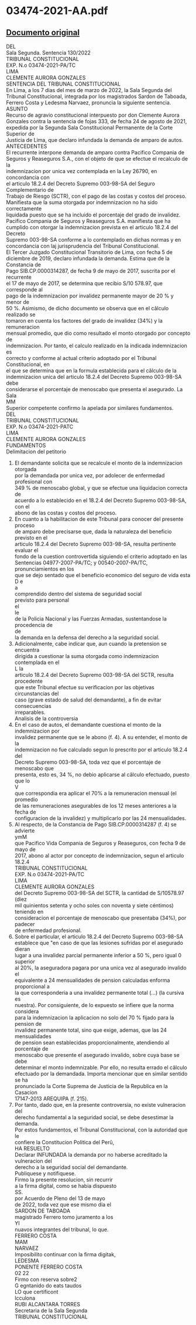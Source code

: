 
03474-2021-AA.pdf
=================
  
[Documento original](https://tc.gob.pe/jurisprudencia/2022/03474-2021-AA.pdf)  
---  
DEL  
Sala Segunda. Sentencia 130/2022  
TRIBUNAL CONSTITUCIONAL  
EXP. N.o 03474-2021-PA/TC  
LIMA  
CLEMENTE AURORA GONZALES  
SENTENCIA DEL TRIBUNAL CONSTITUCIONAL  
En Lima, a los 7 dias del mes de marzo de 2022, la Sala Segunda del  
Tribunal Constitucional, integrada por los magistrados Sardon de Taboada,  
Ferrero Costa y Ledesma Narvaez, pronuncia la siguiente sentencia.  
ASUNTO  
Recurso de agravio constitucional interpuesto por don Clemente Aurora  
Gonzales contra la sentencia de fojas 333, de fecha 24 de agosto de 2021,  
expedida por la Segunda Sala Constitucional Permanente de la Corte Superior de  
Justicia de Lima, que declaro infundada la demanda de amparo de autos.  
ANTECEDENTES  
El recurrente interpone demanda de amparo contra Pacifico Compania de  
Seguros y Reaseguros S.A., con el objeto de que se efectue el recalculo de la  
indemnizacion por unica vez contemplada en la Ley 26790, en concordancia con  
el articulo 18.2.4 del Decreto Supremo 003-98-SA del Seguro Complementario de  
Trabajo de Riesgo (SCTR), con el pago de las costas y costos del proceso.  
Manifiesta que la suma otorgada por indemnizacion no ha sido correctamente  
liquidada puesto que se ha incluido el porcentaje del grado de invalidez.  
Pacifico Compania de Seguros y Reaseguros S.A. manifiesta que ha  
cumplido con otorgar la indemnizacion prevista en el articulo 18.2.4 del Decreto  
Supremo 003-98-SA conforme a lo contemplado en dichas normas y en  
concordancia con laj jurisprudencia del Tribunal Constitucional.  
El Tercer Juzgado Constitucional Transitorio de Lima, con fecha 5 de  
diciembre de 2019, declaro infundada la demanda. Estima que de la Constancia de  
Pago SIB.CP.0000314287, de fecha 9 de mayo de 2017, suscrita por el recurrente  
el 17 de mayo de 2017, se determina que recibio S/10 578.97, que corresponde al  
pago de la indemnizacion por invalidez permanente mayor de 20 % y menor de  
50 %. Asimismo, de dicho documento se observa que en el câlculo realizado se  
tomaron en cuenta los factores del grado de invalidez (34%) y la remuneracion  
mensual promedio, que dio como resultado el monto otorgado por concepto de  
indemnizacion. Por tanto, el calculo realizado en la indicada indemnizacion es  
correcto y conforme al actual criterio adoptado por el Tribunal Constitucional, en  
el que se determina que en la formula establecida para el câlculo de la  
indemnizacion unica del articulo 18.2.4 del Decreto Supremo 003-98-SA debe  
considerarse el porcentaje de menoscabo que presenta el asegurado. La Sala  
MM  
Superior competente confirmo la apelada por similares fundamentos.  
DEL  
TRIBUNAL CONSTITUCIONAL  
EXP. N.o 03474-2021-PATC  
LIMA  
CLEMENTE AURORA GONZALES  
FUNDAMENTOS  
Delimitacion del petitorio  
1. El demandante solicita que se recalcule el monto de la indemnizacion otorgada  
por la demandada por unica vez, por adolecer de enfermedad profesional con  
349 % de menoscabo global, y que se efectue una liquidacion correcta de  
acuerdo a lo establecido en el 18.2.4 del Decreto Supremo 003-98-SA, con el  
abono de las costas y costos del proceso.  
2. En cuanto a la habilitacion de este Tribunal para conocer del presente proceso  
de amparo debe precisarse que, dada la naturaleza del beneficio previsto en el  
articulo 18.2.4 del Decreto Supremo 003-98-SA, resulta pertinente evaluar el  
fondo de la cuestion controvertida siguiendo el criterio adoptado en las  
Sentencias 04977-2007-PA/TC; y 00540-2007-PA/TC, pronunciamientos en los  
que se dejo sentado que el beneficio economico del seguro de vida esta  
D e  
a  
comprendido dentro del sistema de seguridad social  
previsto para personal  
el  
le  
de la Policia Nacional y las Fuerzas Armadas, sustentandose la procedencia de  
de  
la demanda en la defensa del derecho a la seguridad social.  
3. Adicionalmente, cabe indicar que, aun cuando la pretension se encuentra  
dirigida a cuestionar la suma otorgada como indemnizacion contemplada en el  
L la  
articulo 18.2.4 del Decreto Supremo 003-98-SA del SCTR, resulta procedente  
que este Tribunal efectue su verificacion por las objetivas circunstancias del  
caso (grave estado de salud del demandante), a fin de evitar consecuencias  
irreparables.  
Analisis de la controversia  
4. En el caso de autos, el demandante cuestiona el monto de la indemnizacion por  
invalidez permanente que se le abono (f. 4). A su entender, el monto de la  
indemnizacion no fue calculado segun lo prescrito por el articulo 18.2.4 del  
Decreto Supremo 003-98-SA, toda vez que el porcentaje de menoscabo que  
presenta, esto es, 34 %, no debio aplicarse al câlculo efectuado, puesto que lo  
V  
que correspondia era aplicar el 70% a la remuneracion mensual (el promedio  
de las remuneraciones asegurables de los 12 meses anteriores a la fecha de  
configuracion de la invalidez) y multiplicarlo por las 24 mensualidades.  
5. Al respecto, de la Constancia de Pago SIB.CP.0000314287 (f. 4) se advierte  
ymM  
que Pacifico Vida Compania de Seguros y Reaseguros, con fecha 9 de mayo de  
2017, abono al actor por concepto de indemnizacion, segun el articulo 18.2.4  
TRIBUNAL CONSTITUCIONAL  
EXP. N.o 03474-2021-PA/TC  
LIMA  
CLEMENTE AURORA GONZALES  
del Decreto Supremo 003-98-SA del SCTR, la cantidad de S/10578.97 (diez  
mil quinientos setenta y ocho soles con noventa y siete céntimos) teniendo en  
consideracion el porcentaje de menoscabo que presentaba (34%), por padecer  
de enfermedad profesional.  
6. Sobre el particular, el articulo 18.2.4 del Decreto Supremo 003-98-SA  
establece que "en caso de que las lesiones sufridas por el asegurado dieran  
lugar a una invalidez parcial permanente inferior a 50 %, pero igual 0 superior  
al 20%, la aseguradora pagara por una unica vez al asegurado invalido el  
equivalente a 24 mensualidades de pension calculadas enforma proporcional a  
la que corresponderia a una invalidez permanente total (...) (la cursiva es  
nuestra). Por consiguiente, de lo expuesto se infiere que la norma considera  
para la indemnizacion la aplicacion no solo del 70 % fijado para la pension de  
invalidez permanente total, sino que exige, ademas, que las 24 mensualidades  
de pension sean establecidas proporcionalmente, atendiendo al porcentaje de  
menoscabo que presente el asegurado invalido, sobre cuya base se debe  
determinar el monto indemnizable. Por ello, no resulta errado el câlculo  
efectuado por la demandada. Importa mencionar que en similar sentido se ha  
pronunciado la Corte Suprema de Justicia de la Republica en la Casacion  
17147-2013 AREQUIPA (f. 215).  
7. Por tanto, dado que, en la presente controversia, no existe vulneracion del  
derecho fundamental a la seguridad social, se debe desestimar la demanda.  
Por estos fundamentos, el Tribunal Constitucional, con la autoridad que le  
confiere la Constitucion Politica del Perû,  
HA RESUELTO  
Declarar INFUNDADA la demanda por no haberse acreditado la vulneracion del  
derecho a la seguridad social del demandante.  
Publiquese y notifiquese.  
Firmo la presente resolucion, sin recurrir  
a la firma digital, como se habia dispuesto  
SS.  
por Acuerdo de Pleno del 13 de mayo  
de 2022, toda vez que ese mismo dia el  
SARDON DE TABOADA  
magistrado Ferrero tomo juramento a los  
YI  
nuavos integrantes del tribunal, lo que.  
FERRERO COSTA  
MAM  
NARVAEZ  
Imposibilito continuar con la firma digitak,  
LEDESMA  
PONENTE FERRERO COSTA  
02 22  
Firmo con reserva sobre2  
G egntanido do eats taudos  
LO que certificont  
lcculona  
RUBI ALCANTARA TORRES  
Secretaria de la Sala Segunda  
TRIBUNAL CONSTITUCIONAL
